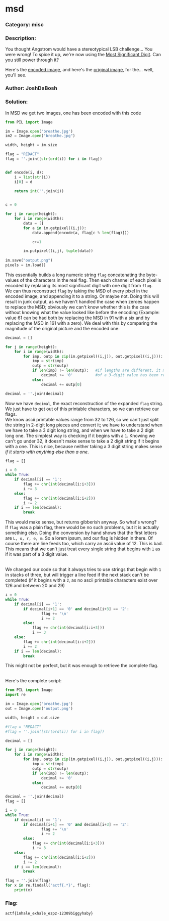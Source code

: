 # msd
### Category: misc
### Description:
You thought Angstrom would have a stereotypical LSB challenge... You were wrong! To spice it up, we're now using the [Most Significant Digit](public.py). Can you still power through it?

Here's the [encoded image](output.png), and here's the [original image](breathe.jpg), for the... well, you'll see.

### Author: JoshDaBosh
### Solution:
In MSD we get two images, one has been encoded with this code

```py
from PIL import Image

im = Image.open('breathe.jpg')
im2 = Image.open("breathe.jpg")

width, height = im.size

flag = "REDACT"
flag = ''.join([str(ord(i)) for i in flag])


def encode(i, d):
    i = list(str(i))
    i[0] = d

    return int(''.join(i))
    

c = 0

for j in range(height):
    for i in range(width):
        data = []
        for a in im.getpixel((i,j)):
            data.append(encode(a, flag[c % len(flag)]))

            c+=1

        im.putpixel((i,j), tuple(data))
        
im.save("output.png")
pixels = im.load()
```

This essentially builds a long numeric string ```flag``` concatenating the byte-values of the characters in the real flag. Then each channel of each pixel is encoded by replacing its most significant digit with one digit from ```flag```.<br>
We can thus reconstruct ```flag``` by taking the MSD of every pixel in the encoded image, and appending it to a string. Or maybe not. Doing this will result in junk output, as we haven't handled the case when zeroes happen to replace the MSD; obviously we can't know whether this is the case without knowing what the value looked like before the encoding (Example: value 61 can be had both by replacing the MSD in 91 with a six and by replacing the MSD in 161 with a zero). We deal with this by comparing the magnitude of the original picture and the encoded one:

```py
decimal = []

for j in range(height):
    for i in range(width):
        for imp, outp in zip(im.getpixel((i,j)), out.getpixel((i,j))):
            imp = str(imp)
            outp = str(outp)
            if len(imp) != len(outp):   #if lengths are different, it means that the MSD 
                decimal += '0'          #of a 3-digit value has been replaced by a zero
            else:
                decimal += outp[0]

decimal = ''.join(decimal)
```

Now we have ```decimal```, the exact reconstruction of the expanded ```flag``` string. We just have to get out of this printable characters, so we can retrieve our flags.<br>
We know ascii printable values range from 32 to 126, so we can't just split the string in 2-digit long pieces and convert it; we have to understand when we have to take a 3 digit long string, and when we have to take a 2 digit long one. The simplest way is checking if it begins with a ```1```. Knowing we can't go under 32, it doesn't make sense to take a 2 digit string if it begins with a one. This is nice, because neither taking a 3 digit string makes sense *if it starts with anything else than a one*.

```py
flag = []

i = 0
while True:
    if decimal[i] == '1':
        flag += chr(int(decimal[i:i+3]))
        i += 3
    else:
        flag += chr(int(decimal[i:i+2]))
        i += 2
    if i == len(decimal):
        break
```

This would make sense, but returns gibberish anyway. So what's wrong?<br>
If ```flag``` was a plain flag, there would be no such problems, but it is actually something else. Doing the conversion by hand shows that the first letters are ```L, o, r, e, m```. So a lorem ipsum, and our flag is hidden in there. Of course there are line feeds too, which carry an ascii value of 12. This is bad. This means that we can't just treat every single string that begins with ```1``` as if it was part of a 3 digit value.<br><br>

We changed our code so that it always tries to use strings that begin with ```1``` in stacks of three, but will trigger a line feed if the next stack can't be completed (if it begins with a ```2```, as no ascii printable characters exist over 126 and between 20 and 29)

```py
i = 0
while True:
    if decimal[i] == '1':
        if decimal[i+1] == '0' and decimal[i+3] == '2':
                flag += '\n'
                i += 2
        else:
            flag += chr(int(decimal[i:i+3]))
            i += 3
    else:
        flag += chr(int(decimal[i:i+2]))
        i += 2
    if i == len(decimal):
        break
```
This might not be perfect, but it was enough to retrieve the complete flag.<br><br>

Here's the complete script:
```py
from PIL import Image
import re

im = Image.open('breathe.jpg')
out = Image.open('output.png')

width, height = out.size

#flag = "REDACT"
#flag = ''.join([str(ord(i)) for i in flag])

decimal = []

for j in range(height):
    for i in range(width):
        for imp, outp in zip(im.getpixel((i,j)), out.getpixel((i,j))):
            imp = str(imp)
            outp = str(outp)
            if len(imp) != len(outp):
                decimal += '0'
            else:
                decimal += outp[0]

decimal = ''.join(decimal)
flag = []

i = 0
while True:
    if decimal[i] == '1':
        if decimal[i+1] == '0' and decimal[i+3] == '2':
                flag += '\n'
                i += 2
        else:
            flag += chr(int(decimal[i:i+3]))
            i += 3
    else:
        flag += chr(int(decimal[i:i+2]))
        i += 2
    if i == len(decimal):
        break

flag = ''.join(flag)
for x in re.findall('actf{.*}', flag):
    print(x)
```

### Flag:
```
actf{inhale_exhale_ezpz-12309biggyhaby}
```